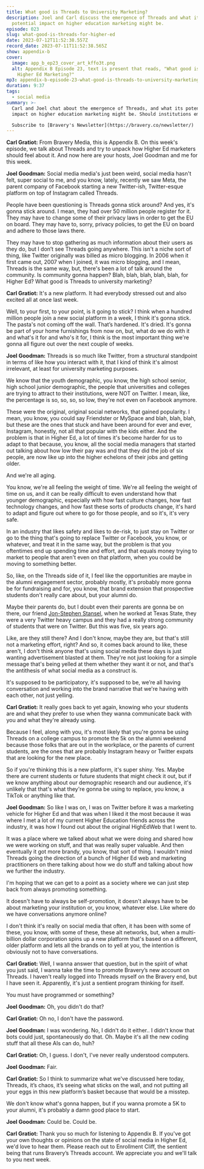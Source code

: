 ```yaml
---
title: What good is Threads to University Marketing?
description: Joel and Carl discuss the emergence of Threads and what its
  potential impact on higher education marketing might be.
episode: 023
slug: what-good-is-threads-for-higher-ed
date: 2023-07-12T11:52:38.557Z
record_date: 2023-07-11T11:52:38.565Z
show: appendix-b
cover:
  image: app_b_ep23_cover_art_kffo3t.png
  alt: Appendix B Episode 23, text is present that reads, "What good is Threads to
    Higher Ed Marketing?"
mp3: appendix-b-episode-23-what-good-is-threads-to-university-marketing-.mp3
duration: 9:37
tags:
  - social media
summary: >-
  Carl and Joel chat about the emergence of Threads, and what its potential
  impact on higher education marketing might be. Should institutions embrace it? And if so, for which audience?

  Subscribe to [Bravery's Newsletter](https://bravery.co/newsletter/)
---
```

**Carl Gratiot:**
From Bravery Media, this is Appendix B. On this week's episode, we talk about Threads and try to unpack how Higher Ed marketers should feel about it. And now here are your hosts, Joel Goodman and me for this week. 

**Joel Goodman:**
Social media media's just been weird, social media hasn't felt, super social to me, and you know, lately, recently we saw Meta, the parent company of Facebook starting a new Twitter-ish, Twitter-esque platform on top of Instagram called Threads.

People have been questioning is Threads gonna stick around? And yes, it's gonna stick around. I mean, they had over 50 million people register for it. They may have to change some of their privacy laws in order to get the EU on board. They may have to, sorry, privacy policies, to get the EU on board and adhere to those laws there.

They may have to stop gathering as much information about their users as they do, but I don’t see Threads going anywhere. This isn't a niche sort of thing, like Twitter originally was billed as micro blogging. In 2006 when it first came out, 2007 when I joined, it was micro blogging, and I mean, Threads is the same way, but, there's been a lot of talk around the community. Is community gonna happen? Blah, blah, blah, blah, blah, for Higher Ed? What good is Threads to university marketing? 

**Carl Gratiot:**
It's a new platform. It had everybody stressed out and also excited all at once last week.

Well, to your first, to your point, is it going to stick? I think when a hundred million people join a new social platform in a week, I think it's gonna stick. The pasta's not coming off the wall. That’s hardened. It's dried. It's gonna be part of your home furnishings from now on, but, what do we do with it and what's it for and who's it for, I think is the most important thing we're gonna all figure out over the next couple of weeks.

**Joel Goodman:**
Threads is so much like Twitter, from a structural standpoint in terms of like how you interact with it, that I kind of think it's almost irrelevant, at least for university marketing purposes.

We know that the youth demographic, you know, the high school senior, high school junior demographic, the people that universities and colleges are trying to attract to their institutions, were NOT on Twitter. I mean, like, the percentage is so, so, so, so low, they're not even on Facebook anymore.

These were the original, original social networks, that gained popularity. I mean, you know, you could say Friendster or MySpace and blah, blah, blah, but these are the ones that stuck and have been around for ever and ever, Instagram, honestly, not all that popular with the kids either. And the problem is that in Higher Ed, a lot of times it's become harder for us to adapt to that because, you know, all the social media managers that started out talking about how low their pay was and that they did the job of six people, are now like up into the higher echelons of their jobs and getting older. 

And we're all aging. 

You know, we're all feeling the weight of time. We're all feeling the weight of time on us, and it can be really difficult to even understand how that younger demographic, especially with how fast culture changes, how fast technology changes, and how fast these sorts of products change, it's hard to adapt and figure out where to go for those people, and so it's, it's very safe. 

In an industry that likes safety and likes to de-risk, to just stay on Twitter or go to the thing that's going to replace Twitter or Facebook, you know, or whatever, and treat it in the same way, but the problem is that you oftentimes end up spending time and effort, and that equals money trying to market to people that aren't even on that platform, when you could be moving to something better. 

So, like, on the Threads side of it, I feel like the opportunities are maybe in the alumni engagement sector, probably mostly, it's probably more gonna be for fundraising and for, you know, that brand extension that prospective students don't really care about, but your alumni do.

Maybe their parents do, but I doubt even their parents are gonna be on there, our friend [Jon-Stephen Stansel](https://www.linkedin.com/in/jsstansel/), when he worked at Texas State, they were a very Twitter heavy campus and they had a really strong community of students that were on Twitter. But this was five, six years ago.

Like, are they still there? And I don't know, maybe they are, but that's still not a marketing effort, right? And so, it comes back around to like, these aren't, I don't think anyone that's using social media these days is just wanting advertisement blasted at them. They're not just looking for a simple message that's being yelled at them whether they want it or not, and that's the antithesis of what social media as a construct is.

It's supposed to be participatory, it's supposed to be, we’re all having conversation and working into the brand narrative that we're having with each other, not just yelling.

**Carl Gratiot:**
It really goes back to yet again, knowing who your students are and what they prefer to use when they wanna communicate back with you and what they're already using.

Because I feel, along with you, it's most likely that you're gonna be using Threads on a college campus to promote the 5k on the alumni weekend because those folks that are out in the workplace, or the parents of current students, are the ones that are probably Instagram heavy or Twitter expats that are looking for the new place.

So if you're thinking this is a new platform, it's super shiny. Yes. Maybe there are current students or future students that might check it out, but if we know anything about our demographic research and our audience, it's unlikely that that's what they're gonna be using to replace, you know, a TikTok or anything like that.

**Joel Goodman:**
So like I was on, I was on Twitter before it was a marketing vehicle for Higher Ed and that was when I liked it the most because it was where I met a lot of my current Higher Education friends across the industry, it was how I found out about the original HighEdWeb that I went to.

It was a place where we talked about what we were doing and shared how we were working on stuff, and that was really super valuable. And then eventually it got more brandy, you know, that sort of thing. I wouldn't mind Threads going the direction of a bunch of Higher Ed web and marketing practitioners on there talking about how we do stuff and talking about how we further the industry.

I'm hoping that we can get to a point as a society where we can just step back from always promoting something. 

It doesn't have to always be self-promotion, it doesn't always have to be about marketing your institution or, you know, whatever else. Like where do we have conversations anymore online?

I don't think it's really on social media that often, it has been with some of these, you know, with some of these, these alt networks, but, when a multi-billion dollar corporation spins up a new platform that's based on a different, older platform and lets all the brands on to yell at you, the intention is obviously not to have conversations. 

**Carl Gratiot:**
Well, I wanna answer that question, but in the spirit of what you just said, I wanna take the time to promote Bravery’s new account on Threads. I haven't really logged into Threads myself on the Bravery end, but I have seen it. Apparently, it's just a sentient program thinking for itself.

You must have programmed or something?

**Joel Goodman:**
Oh, you didn't do that?

**Carl Gratiot:**
Oh no, I don't have the password. 

**Joel Goodman:**
I was wondering. No, I didn't do it either.. I didn't know that bots could just, spontaneously do that. Oh. Maybe it's all the new coding stuff that all these AIs can do, huh? 

**Carl Gratiot:**
Oh, I guess. I don't, I've never really understood computers.

**Joel Goodman:**
Fair.

**Carl Gratiot:**
So I think to summarize what we've discussed here today, Threads, it’s chaos, it’s seeing what sticks on the wall, and not putting all your eggs in this new platform’s basket because that would be a misstep. 

We don't know what's gonna happen, but if you wanna promote a 5K to your alumni, it's probably a damn good place to start.

**Joel Goodman:**
Could be. Could be.

**Carl Gratiot:**
Thank you so much for listening to Appendix B. If you've got your own thoughts or opinions on the state of social media in Higher Ed, we'd love to hear them. Please reach out to Enrollment Cliff, the sentient being that runs Bravery’s Threads account. We appreciate you and we'll talk to you next week.